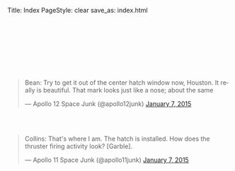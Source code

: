 Title: Index
PageStyle: clear
save_as: index.html

<br />

<br />

<br />

<br />

<br />

<br />

<br />

<div style="align:right;"><blockquote class="twitter-tweet" lang="en"><p>Bean: Try to get it out of the center hatch window now, Houston. It really is beautiful. That mark looks just like a nose; about the same</p>&mdash; Apollo 12 Space Junk (@apollo12junk) <a href="https://twitter.com/apollo12junk/status/552697699582357504">January 7, 2015</a></blockquote>
<script async src="//platform.twitter.com/widgets.js" charset="utf-8"></script>
</div>

<br />

<br />

<blockquote class="twitter-tweet" lang="en"><p>Collins: That&#39;s where I am. The hatch is installed. How does the thruster firing activity look? [Garble].</p>&mdash; Apollo 11 Space Junk (@apollo11junk) <a href="https://twitter.com/apollo11junk/status/552671865572163584">January 7, 2015</a></blockquote>
<script async src="//platform.twitter.com/widgets.js" charset="utf-8"></script>

